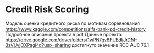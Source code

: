 # Credit Risk Scoring 
Модель оценки кредитного риска по мотивам соревнования https://www.kaggle.com/competitions/alfa-bank-pd-credit-history
Подробное описание проекта в pdf
Данные проекта: https://drive.google.com/drive/folders/1wPN7gv8FUEdIjJrDM-3zVUvjOXPagi4d?usp=sharing
достигнуто значение ROC AUC 76.1 
